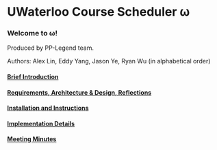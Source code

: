 # UWaterloo Course Scheduler ω

### Welcome to ω!

Produced by PP-Legend team.

Authors: Alex Lin, Eddy Yang, Jason Ye, Ryan Wu (in alphabetical order)

#### [Brief Introduction](https://github.com/tiresias7/uwaterloo-course-scheduler/wiki/Introduction)

#### [Requirements, Architecture & Design, Reflections](https://github.com/tiresias7/uwaterloo-course-scheduler/wiki/Requirements,-Architecture-&-Design,-Reflections)

#### [Installation and Instructions](https://github.com/tiresias7/uwaterloo-course-scheduler/wiki/Installation-and-Instructions)

#### [Implementation Details](https://github.com/tiresias7/uwaterloo-course-scheduler/wiki/Implementation-Details)

#### [Meeting Minutes](https://github.com/tiresias7/uwaterloo-course-scheduler/wiki/Meeting-Minutes)






